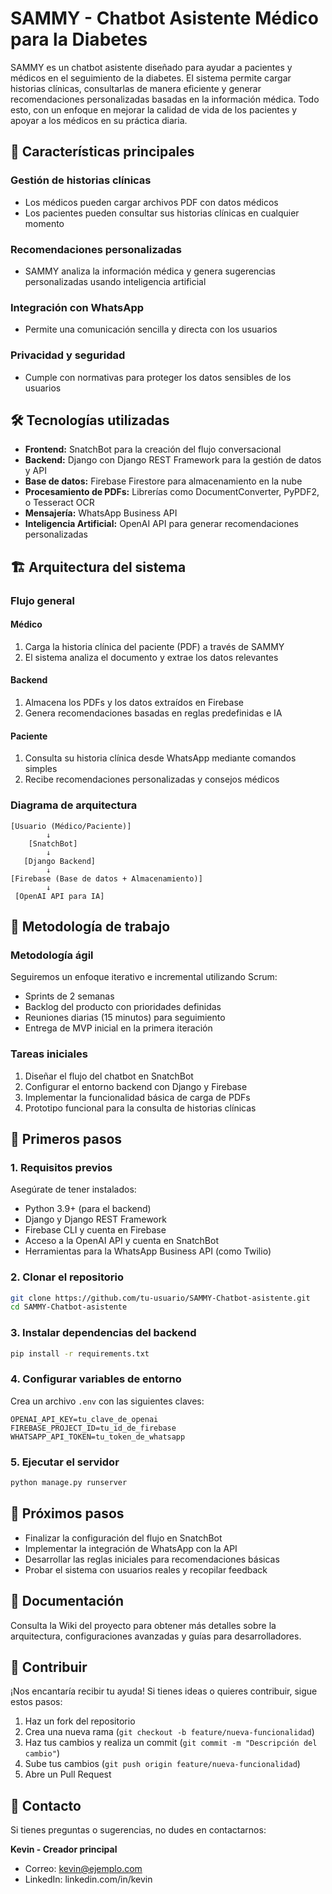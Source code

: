 # SAMMY - Chatbot Asistente Médico para la Diabetes

SAMMY es un chatbot asistente diseñado para ayudar a pacientes y médicos en el seguimiento de la diabetes. El sistema permite cargar historias clínicas, consultarlas de manera eficiente y generar recomendaciones personalizadas basadas en la información médica. Todo esto, con un enfoque en mejorar la calidad de vida de los pacientes y apoyar a los médicos en su práctica diaria.

## 🚀 Características principales

### Gestión de historias clínicas
- Los médicos pueden cargar archivos PDF con datos médicos
- Los pacientes pueden consultar sus historias clínicas en cualquier momento

### Recomendaciones personalizadas
- SAMMY analiza la información médica y genera sugerencias personalizadas usando inteligencia artificial

### Integración con WhatsApp
- Permite una comunicación sencilla y directa con los usuarios

### Privacidad y seguridad
- Cumple con normativas para proteger los datos sensibles de los usuarios

## 🛠️ Tecnologías utilizadas

- **Frontend:** SnatchBot para la creación del flujo conversacional
- **Backend:** Django con Django REST Framework para la gestión de datos y API
- **Base de datos:** Firebase Firestore para almacenamiento en la nube
- **Procesamiento de PDFs:** Librerías como DocumentConverter, PyPDF2, o Tesseract OCR
- **Mensajería:** WhatsApp Business API
- **Inteligencia Artificial:** OpenAI API para generar recomendaciones personalizadas

## 🏗️ Arquitectura del sistema

### Flujo general

#### Médico
1. Carga la historia clínica del paciente (PDF) a través de SAMMY
2. El sistema analiza el documento y extrae los datos relevantes

#### Backend
1. Almacena los PDFs y los datos extraídos en Firebase
2. Genera recomendaciones basadas en reglas predefinidas e IA

#### Paciente
1. Consulta su historia clínica desde WhatsApp mediante comandos simples
2. Recibe recomendaciones personalizadas y consejos médicos

### Diagrama de arquitectura
```
[Usuario (Médico/Paciente)] 
        ↓
    [SnatchBot]
        ↓
   [Django Backend]
        ↓
[Firebase (Base de datos + Almacenamiento)]
        ↓
 [OpenAI API para IA]
```

## 🧩 Metodología de trabajo

### Metodología ágil
Seguiremos un enfoque iterativo e incremental utilizando Scrum:

- Sprints de 2 semanas
- Backlog del producto con prioridades definidas
- Reuniones diarias (15 minutos) para seguimiento
- Entrega de MVP inicial en la primera iteración

### Tareas iniciales
1. Diseñar el flujo del chatbot en SnatchBot
2. Configurar el entorno backend con Django y Firebase
3. Implementar la funcionalidad básica de carga de PDFs
4. Prototipo funcional para la consulta de historias clínicas

## 🌟 Primeros pasos

### 1. Requisitos previos
Asegúrate de tener instalados:
- Python 3.9+ (para el backend)
- Django y Django REST Framework
- Firebase CLI y cuenta en Firebase
- Acceso a la OpenAI API y cuenta en SnatchBot
- Herramientas para la WhatsApp Business API (como Twilio)

### 2. Clonar el repositorio
```bash
git clone https://github.com/tu-usuario/SAMMY-Chatbot-asistente.git
cd SAMMY-Chatbot-asistente
```

### 3. Instalar dependencias del backend
```bash
pip install -r requirements.txt
```

### 4. Configurar variables de entorno
Crea un archivo `.env` con las siguientes claves:
```env
OPENAI_API_KEY=tu_clave_de_openai
FIREBASE_PROJECT_ID=tu_id_de_firebase
WHATSAPP_API_TOKEN=tu_token_de_whatsapp
```

### 5. Ejecutar el servidor
```bash
python manage.py runserver
```

## 🎯 Próximos pasos
- Finalizar la configuración del flujo en SnatchBot
- Implementar la integración de WhatsApp con la API
- Desarrollar las reglas iniciales para recomendaciones básicas
- Probar el sistema con usuarios reales y recopilar feedback

## 📖 Documentación
Consulta la Wiki del proyecto para obtener más detalles sobre la arquitectura, configuraciones avanzadas y guías para desarrolladores.

## 🤝 Contribuir
¡Nos encantaría recibir tu ayuda! Si tienes ideas o quieres contribuir, sigue estos pasos:

1. Haz un fork del repositorio
2. Crea una nueva rama (`git checkout -b feature/nueva-funcionalidad`)
3. Haz tus cambios y realiza un commit (`git commit -m "Descripción del cambio"`)
4. Sube tus cambios (`git push origin feature/nueva-funcionalidad`)
5. Abre un Pull Request

## 📧 Contacto
Si tienes preguntas o sugerencias, no dudes en contactarnos:

**Kevin - Creador principal**
- Correo: kevin@ejemplo.com
- LinkedIn: linkedin.com/in/kevin
